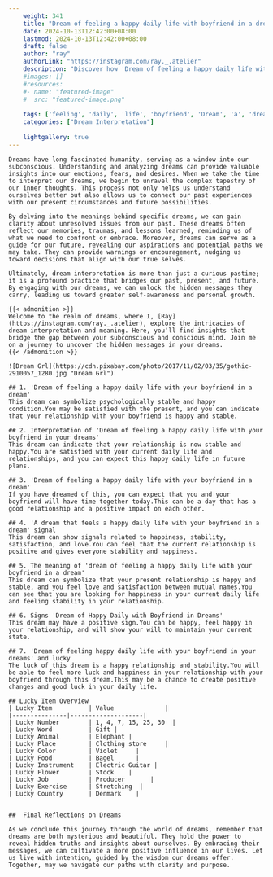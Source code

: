 ```yaml
---
    weight: 341
    title: "Dream of feeling a happy daily life with boyfriend in a dream"  # Assuming 'title' column exists
    date: 2024-10-13T12:42:00+08:00
    lastmod: 2024-10-13T12:42:00+08:00
    draft: false
    author: "ray"
    authorLink: "https://instagram.com/ray._.atelier"
    description: "Discover how 'Dream of feeling a happy daily life with boyfriend in a dream' can interpret your future and uncover its significant meanings in your life."
    #images: []
    #resources:
    #- name: "featured-image"
    #  src: "featured-image.png"
    
    tags: ['feeling', 'daily', 'life', 'boyfriend', 'Dream', 'a', 'dream', 'in', 'happy', 'of', 'with']
    categories: ["Dream Interpretation"]
    
    lightgallery: true
---
```

    
    Dreams have long fascinated humanity, serving as a window into our subconscious. Understanding and analyzing dreams can provide valuable insights into our emotions, fears, and desires. When we take the time to interpret our dreams, we begin to unravel the complex tapestry of our inner thoughts. This process not only helps us understand ourselves better but also allows us to connect our past experiences with our present circumstances and future possibilities.
    
    By delving into the meanings behind specific dreams, we can gain clarity about unresolved issues from our past. These dreams often reflect our memories, traumas, and lessons learned, reminding us of what we need to confront or embrace. Moreover, dreams can serve as a guide for our future, revealing our aspirations and potential paths we may take. They can provide warnings or encouragement, nudging us toward decisions that align with our true selves.
    
    Ultimately, dream interpretation is more than just a curious pastime; it is a profound practice that bridges our past, present, and future. By engaging with our dreams, we can unlock the hidden messages they carry, leading us toward greater self-awareness and personal growth.
    
    {{< admonition >}}
    Welcome to the realm of dreams, where I, [Ray](https://instagram.com/ray._.atelier), explore the intricacies of dream interpretation and meaning. Here, you’ll find insights that bridge the gap between your subconscious and conscious mind. Join me on a journey to uncover the hidden messages in your dreams.
    {{< /admonition >}}
    
    ![Dream Grl](https://cdn.pixabay.com/photo/2017/11/02/03/35/gothic-2910057_1280.jpg "Dream Grl")
    
    ## 1. 'Dream of feeling a happy daily life with your boyfriend in a dream'
    This dream can symbolize psychologically stable and happy condition.You may be satisfied with the present, and you can indicate that your relationship with your boyfriend is happy and stable.
    
    ## 2. Interpretation of 'Dream of feeling a happy daily life with your boyfriend in your dreams'
    This dream can indicate that your relationship is now stable and happy.You are satisfied with your current daily life and relationships, and you can expect this happy daily life in future plans.
    
    ## 3. 'Dream of feeling a happy daily life with your boyfriend in a dream'
    If you have dreamed of this, you can expect that you and your boyfriend will have time together today.This can be a day that has a good relationship and a positive impact on each other.
    
    ## 4. 'A dream that feels a happy daily life with your boyfriend in a dream' signal
    This dream can show signals related to happiness, stability, satisfaction, and love.You can feel that the current relationship is positive and gives everyone stability and happiness.
    
    ## 5. The meaning of 'dream of feeling a happy daily life with your boyfriend in a dream'
    This dream can symbolize that your present relationship is happy and stable, and you feel love and satisfaction between mutual names.You can see that you are looking for happiness in your current daily life and feeling stability in your relationship.
    
    ## 6. Signs 'Dream of Happy Daily with Boyfriend in Dreams'
    This dream may have a positive sign.You can be happy, feel happy in your relationship, and will show your will to maintain your current state.
    
    ## 7. 'Dream of feeling happy daily life with your boyfriend in your dreams' and lucky
    The luck of this dream is a happy relationship and stability.You will be able to feel more luck and happiness in your relationship with your boyfriend through this dream.This may be a chance to create positive changes and good luck in your daily life.
    
    ## Lucky Item Overview
    | Lucky Item          | Value              |
    |---------------|--------------------|
    | Lucky Number        | 1, 4, 7, 15, 25, 30  |
    | Lucky Word          | Gift |
    | Lucky Animal        | Elephant |
    | Lucky Place         | Clothing store     |
    | Lucky Color         | Violet     |
    | Lucky Food          | Bagel      |
    | Lucky Instrument    | Electric Guitar |
    | Lucky Flower        | Stock    |
    | Lucky Job           | Producer       |
    | Lucky Exercise      | Stretching  |
    | Lucky Country       | Denmark    |
    
    
    ##  Final Reflections on Dreams
    
    As we conclude this journey through the world of dreams, remember that dreams are both mysterious and beautiful. They hold the power to reveal hidden truths and insights about ourselves. By embracing their messages, we can cultivate a more positive influence in our lives. Let us live with intention, guided by the wisdom our dreams offer. Together, may we navigate our paths with clarity and purpose.
    